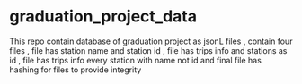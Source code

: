 # graduation_project_data
This repo contain database of graduation project as jsonL files , contain four files , file has station name and station id , file has trips info and stations as id  , file has trips info every station with name not id and final file has hashing for files to provide integrity 
